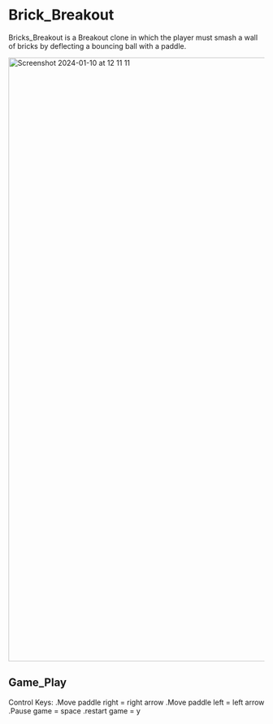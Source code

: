 # Brick_Breakout
Bricks_Breakout is a Breakout clone in which the player must smash a wall of bricks by deflecting a bouncing ball with a paddle. 

<img width="1189" alt="Screenshot 2024-01-10 at 12 11 11" src="https://github.com/cosmos510/Bricks_Breakout/assets/149656366/6393ec2d-1d6e-494f-b67d-6027d16793d0">

## Game_Play

Control Keys:
.Move paddle right =  right arrow
.Move paddle left =  left arrow
.Pause game = space
.restart game = y 
